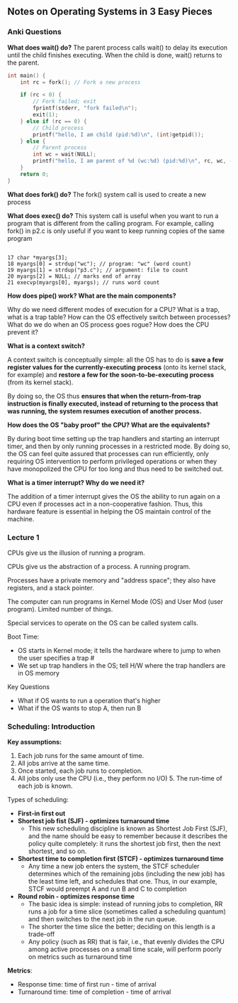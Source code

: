 
## Notes on Operating Systems in 3 Easy Pieces

### Anki Questions

**What does wait() do?**
The parent process calls wait() to delay its execution until the child finishes executing. When the child is done, wait() returns to the parent.

```c
int main() {
    int rc = fork(); // Fork a new process

    if (rc < 0) {
        // Fork failed; exit
        fprintf(stderr, "fork failed\n");
        exit(1);
    } else if (rc == 0) {
        // Child process
        printf("hello, I am child (pid:%d)\n", (int)getpid());
    } else {
        // Parent process
        int wc = wait(NULL);
        printf("hello, I am parent of %d (wc:%d) (pid:%d)\n", rc, wc, (int)getpid());
    }
    return 0;
}
```

**What does fork() do?**
The fork() system call is used to create a new process

**What does exec() do?**
This system call is useful when you want to run a program that is different from the calling program. For example, calling fork() in p2.c is only useful if you want to keep running copies of the same program

```

17 char *myargs[3];
18 myargs[0] = strdup("wc"); // program: "wc" (word count)
19 myargs[1] = strdup("p3.c"); // argument: file to count
20 myargs[2] = NULL; // marks end of array
21 execvp(myargs[0], myargs); // runs word count
```

**How does pipe() work? What are the main components?**

Why do we need different modes of execution for a CPU?
What is a trap, what is a trap table?
How can the OS effectively switch between processes?
What do we do when an OS process goes rogue? How does the CPU prevent it?

**What is a context switch?**

A context switch is conceptually simple: all the OS has to do is **save a few register values for the currently-executing process** (onto its kernel stack, for example) and **restore a few for the soon-to-be-executing process** (from its kernel stack). 

By doing so, the OS thus **ensures that when the return-from-trap instruction is finally executed, instead of returning to the process that was running, the system resumes execution of another process.**

**How does the OS "baby proof" the CPU? What are the equivalents?**

By during boot time setting up the trap handlers and starting an interrupt timer, and then by only running processes in a restricted mode. By doing so, the OS can feel quite assured that processes can run efficiently, only requiring OS intervention to perform privileged operations or when they have monopolized the CPU for too long and thus need to be switched out.

**What is a timer interrupt? Why do we need it?**

The addition of a timer interrupt gives the OS the ability to run again on a CPU even if processes act in a non-cooperative fashion. Thus, this hardware feature is essential in helping the OS maintain control of the machine.

### Lecture 1

CPUs give us the illusion of running a program.

CPUs give us the abstraction of a process. A running program.

Processes have a private memory and "address space"; they also have registers, and a stack pointer.

The computer can run programs in Kernel Mode (OS) and User Mod (user program). Limited number of things.

Special services to operate on the OS can be called system calls.

Boot Time:
- OS starts in Kernel mode; it tells the hardware where to jump to when the user specifies a trap #
- We set up trap handlers in the OS; tell H/W where the trap handlers are in OS memory

Key Questions
- What if OS wants to run a operation that's higher
- What if the OS wants to stop A, then run B

### Scheduling: Introduction

**Key assumptions:**
1. Each job runs for the same amount of time.
2. All jobs arrive at the same time.
3. Once started, each job runs to completion.
4. All jobs only use the CPU (i.e., they perform no I/O) 5. The run-time of each job is known.

Types of scheduling:
- **First-in first out**
- **Shortest job fist (SJF) - optimizes turnaround time**
	- This new scheduling discipline is known as Shortest Job First (SJF), and the name should be easy to remember because it describes the policy quite completely: it runs the shortest job first, then the next shortest, and so on.
- **Shortest time to completion first (STCF) - optimizes turnaround time**
	- Any time a new job enters the system, the STCF scheduler determines which of the remaining jobs (including the new job) has the least time left, and schedules that one. Thus, in our example, STCF would preempt A and run B and C to completion
- **Round robin - optimizes response time** 
	- The basic idea is simple: instead of running jobs to completion, RR runs a job for a time slice (sometimes called a scheduling quantum) and then switches to the next job in the run queue.
	- The shorter the time slice the better; deciding on this length is a trade-off
	- Any policy (such as RR) that is fair, i.e., that evenly divides the CPU among active processes on a small time scale, will perform poorly on metrics such as turnaround time

**Metrics**:
- Response time: time of first run - time of arrival
- Turnaround time: time of completion - time of arrival